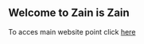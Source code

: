 ## Welcome to Zain is Zain

To acces main website point click [here](https://zainiszain.github.io/seccy)
